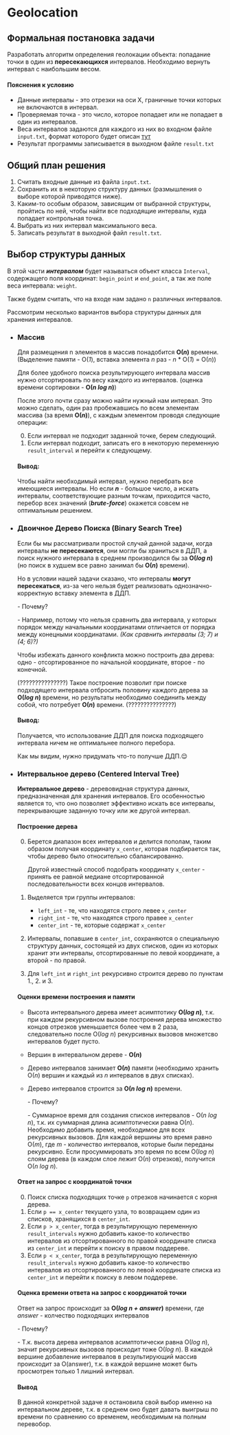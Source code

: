 # Geolocation

## Формальная постановка задачи

Разработать алгоритм определения геолокации объекта: попадание точки в один из **пересекающихся** интервалов. Необходимо вернуть интервал с наибольшим весом. 

#### Пояснения к условию

* Данные интервалы - это отрезки на оси Х, граничные точки которых не включаются в интервал. 
* Проверяемая точка - это число, которое попадает или не попадает в один из интервалов.
* Веса интервалов задаются для каждого из них во входном файле `input.txt`, формат которого будет описан [тут](README.md)
* Результат программы записывается в выходном файле `result.txt`

## Общий план решения

1. Считать входные данные из файла `input.txt`.
2. Сохранить их в некоторую структуру данных (размышления о выборе которой приводятся ниже).
3. Каким-то особым образом, зависящим от выбранной структуры, пройтись по ней, чтобы найти все подходящие интервалы, куда попадает контрольная точка.
4. Выбрать из них интервал максимального веса.
5. Записать результат в выходной файл `result.txt`.

## Выбор структуры данных

В этой части ***интервалом*** будет называться объект класса `Interval`, содержащего поля координат: `begin_point` и `end_point`, а так же поле веса интервала: `weight`.

Также будем считать, что на входе нам задано `n` различных интервалов.

Рассмотрим несколько вариантов выбора структуры данных для хранения интервалов.

* ### Массив
    
    Для размещения n элементов в массив понадобится **O(*n*)** времени. (Выделение памяти - O(*1*), вставка элемента *n* раз - *n* * O(*1*) = O(*n*))
    
    Для более удобного поиска результирующего интервала массив нужно отсортировать по весу каждого из интервалов. (оценка времени сортировки - **O(*n log n*)**)
    
    После этого почти сразу можно найти нужный нам интервал. Это можно сделать, один раз пробежавшись по всем элементам массива (за время **O(*n*)**), с каждым элементом проводя следующие операции:
    
    0. Если интервал не подходит заданной точке, берем следующий.
    1. Если интервал подходит, записать его в некоторую переменную `result_interval` и перейти к следующему.

	#### Вывод:
    
    Чтобы найти необходимый интервал, нужно перебрать все имеющиеся интервалы. Но если ***n*** - большое число, а искать интервалы, соответствующие разным точкам, приходится часто, перебор всех значений (***brute-force***) окажется совсем не оптимальным решением.

* ### Двоичное Дерево Поиска (Binary Search Tree)
	
    Если бы мы рассматривали простой случай данной задачи, когда интервалы **не пересекаются**, они могли бы храниться в ДДП, а поиск нужного интервала в среднем производился бы за **O(*log n*)** (но поиск в худшем все равно занимал бы **O(*n*)** времени). 
    
    Но в условии нашей задачи сказано, что интервалы **могут пересекаться**, из-за чего нельзя будет реализовать однозначно-корректную вставку элемента в ДДП.
    
    *-* Почему?
    
    *-* Например, потому что нельзя сравнить два интервала, у которых порядок между начальными координатами отличается от порядка между конецными координатами. *(Как сравнить интервалы (3; 7) и (4; 6)?)*
    
    Чтобы избежать данного конфликта можно построить два дерева: одно - отсортированное по начальной координате, второе - по конечной. 
    
    (???????????????) Такое построение позволит при поиске подходящего интервала отбросить половину каждого дерева за **O(*log n*)** времени, но результаты необходимо соединить между собой, что потребует **O(*n*)** времени. (???????????????)
    
    #### Вывод:
    
    Получается, что использование ДДП для поиска подходящего интервала ничем не оптимальнее полного перебора.
    
    Как мы видим, нужно придумать что-то получше ДДП.:relieved:
    
* ### Интервальное дерево (Centered Interval Tree)
	
    **Интервальное дерево** - деревовидная структура данных, предназначенная для хранения интервалов. Его особенностью является то, что оно позволяет эффективно искать все интервалы, перекрывающие заданную точку или же другой интервал.
    
	#### Построение дерева
    
    0. Берется диапазон всех интервалов и делится пополам, таким образом получая координату `x_center`, которая подбирается так, чтобы дерево было относительно сбалансированно.
    
    	Другой известный способ подобрать координату `x_center` - принять ее равной медиане отсортированной последовательности всех концов интервалов.

    1. Выделяется три группы интервалов:

		* `left_int` - те, что находятся строго левее `x_center`
		* `right_int` - те, что находятся строго правее `x_center`
		* `center_int` - те, которые содержат `x_center`
	
    2. Интервалы, попавшие в `center_int`, сохраняются о специальную структуру данных, состоящей из двух списков, один из которых хранит эти интервалы, отсортированные по левой координате, а второй - по правой.

    3. Для `left_int` и `right_int` рекурсивно строится дерево по пунктам 1., 2. и 3.

	#### Оценки времени построения и памяти
    
    * Высота интервального дерева имеет асимптотику **O(*log n*)**, т.к. при каждом рекурсивном вызове построения дерева множество концов отрезков уменьшается более чем в 2 раза, следовательно после O(*log n*) рекурсивных вызовов множетсво интервалов будет пусто.

	* Вершин в интервальном дереве - **O(*n*)**

    * Дерево интервалов занимает **O(*n*)** памяти (необходимо хранить O(*n*) вершин и каждый из *n* интервалов в двух списках).

	* Дерево интервалов строится за **O(*n log n*)** времени.

		*-* Почему?
    
    	*-* Суммарное время для создания списков интервалов - O(*n log n*), т.к. их суммарная длина асимптотически равна O(*n*). Необходимо добавить время, необходимое для всех рекурсивных вызовов. Для каждой вершины это время равно O(*m*), где *m* - количество интервалов, которые были переданы рекурсивно. Если просуммировать это время по всем O(*log n*) слоям дерева (в каждом слое лежит O(*n*) отрезков), получится O(*n log n*).
        
	#### Ответ на запрос с координатой точки
    
    0. Поиск списка подходящих точке `p` отрезков начинается с корня дерева.
    1. Если `p == x_center` текущего узла, то возвращаем один из списков, хранящихся в `center_int`.
    2. Если `p > x_center`, тогда в результирующую переменную `result_intervals` нужно добавить какое-то количество интервалов из отсортированного по правой координате списка из `center_int` и перейти к поиску в правом поддереве. 
    3. Если `p < x_center`, тогда в результирующую переменную `result_intervals` нужно добавить какое-то количество интервалов из отсортированного по левой координате списка из `center_int` и перейти к поиску в левом поддереве.

	#### Оценка времени ответа на запрос с координатой точки
    
    Ответ на запрос происходит за **O(*log n + answer*)** времени, где *answer* - колчество подходящих интервалов
    
    *-* Почему?    
    
    *-* Т.к. высота дерева интервалов асимптотически равна O(*log n*), значит рекурсивных вызовов происходит тоже O(*log n*). В каждой вершине добавление интервалов в результирующий массив происходит за O(answer), т.к. в каждой вершине может быть просмотрен только 1 лишний интервал.
    
    #### Вывод
    
    В данной конкретной задаче я остановила свой выбор именно на интервальном дереве, т.к. в среднем оно будет давать выигрыш по времени по сравнению со временем, необходимым на полным перевобор.
